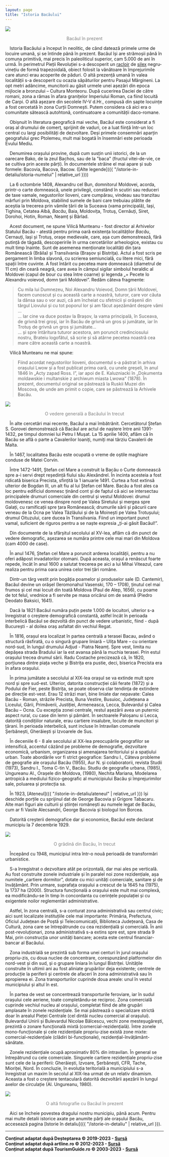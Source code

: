 ```yaml
---
layout: page
title: "Istoria Bacăului"
---
```


<img src="https://xn--urlaub-in-rumnien-2qb.de/wp-content/uploads/2021/01/bacau-hd-1.jpg" style="display: block; margin-left: auto; margin-right: auto;">
<p style="text-align: center; color: gray;">Bacăul în prezent</p>

&emsp;Istoria Bacăului a început în neolitic, de când datează primele urme de locuire umană, și se întinde până în prezent. Bacăul își are strămoșii până în comuna primitivă, mai precis în paleoliticul superior, cam 5.000 de ani în urmă. În perimetrul Pieții Revoluției s-a descoperit un [racloir](https://dexonline.ro/intrare/raclor/46865) de [silex](https://dexonline.ro/definitie/silex) negru-vinețiu de formă trapezoidală, obiect folosit la vânătoare în împrejurimile care atunci erau acoperite de păduri. O altă prezență umană în valea localității s-a descoperit cu ocazia săpăturilor pentru Pasajul Mărgineni. La opt metri adâncime, muncitorii au găsit urmele unei așezări din epoca mijlocie a bronzului – Cultura Monteoru. După cucerirea Daciei de către romani, zona a rămas în afara granițelor Imperiului Roman, ca fiind locuită de Carpi. O altă așezare din secolele IV-V d.Hr., compusă din șapte locuințe a fost cercetată în zona Curții Domnești. Putem considera că aici era o comunitate sătească autohtonă, continuatoare a comunității daco-romane.

&emsp;Obișnuit în literatura geografică mai veche, Bacăul este considerat a fi oraș al drumului de comerț, sprijinit de vaduri, ce a luat ființă într-un loc central cu largi posibilități de dezvoltare. Deși primele consemnări aparțin geografului grec Ptolemeu, mult mai bogată în însemnări este perioada Evului Mediu.

&emsp;Denumirea orașului provine, după cum susțin unii istorici, de la un oarecare Bako, de la zeul Bachos, sau de la "baca" (fructul vitei-de-vie, ce se cultiva prin aceste părți). În documentele străine el mai apare și sub formele: Bacovia, Bacova, Bacow. ([Alte legende]({{ "/istorie-in-detaliu/istoria-numelui" | relative_url }}))

&emsp;La 6 octombrie 1408, Alexandru cel Bun, domnitorul Moldovei, acorda, printr-o carte domnească, unele privilegii, constând în scutiri sau reduceri de taxe vamale, negustorilor lioveni, care cumpărau, vindeau sau tranzitau mărfuri prin Moldova, stabilind sumele de bani care trebuiau plătite de aceștia la trecerea prin vămile țării de la Suceava (vama principală), Iași, Tighina, Cetatea Albă, *Bacău*, Baia, Moldovița, Trotuș, Cernăuți, Siret, Dorohoi, Hotin, Roman, Neamț și Bârlad.

&emsp;Acest document, ne spune Vilică Munteanu - fost director al Arhivelor Statului Bacău - atestă pentru prima oară existența localităților *Bacău*, Cernauți, Iași și Trotuș, orașe medievale, care, așa cum demonstrează, fără putință de tăgadă, descoperirile în urma cercetărilor arheologice, existau cu mult timp înainte. Sunt de asemenea menționate localități din țara Românească (Brăila) și Transilvania (Brașov și Bistrița). Actul a fost scris pe pergament în limba slavonă, cu scrierea semiuncială, cu litere mici, fără spații între cuvinte. A fost întărit cu pecetea mare domnească (diametrul de 11 cm) din ceară neagră, care avea în câmpul sigilar simbolul heraldic al Moldovei (capul de bour cu stea între coarne) și legenda „+ Pecete Io Alexandru voievod, domn țarii Moldovei”. Redăm câteva fragmente: <br>
> Cu mila lui Dumnezeu, Noi Alexandru Voievod, Domn țării Moldovei, facem cunoscut și cu această carte a noastră, tuturor, care vor căuta la dânsa sau o vor auzi, că am încheiat cu sfetnicii și orășenii din târgul Liovului și cu tot poporul lor și am făcut așezământ despre vămi … <br>
> … Iar cine va duce postav la Brașov, la vama principală, în Suceava, de grivnă trei groși, iar în Bacău de grivnă un gros și jumătate, iar în Trotuș de grivnă un gros și jumătate… <br>
> … și spre întăritura tuturor acestora, am poruncit credinciosului nostru, Brateiu logofătul, să scrie și să atârne pecetea noastră cea mare către această carte a noastră.

&emsp;Vilică Munteanu ne mai spune: <br>
> Fiind acordat negustorilor lioveni, documentul s-a păstrat în arhiva orașului Lwow și a fost publicat prima oară, cu unele greșeli, în anul 1846 în „Acty zapad Ross. I”, iar apoi de E. Kaluzniacki în „Dokumenta moldawskie i multanskie z archiwum miasta Lwowa” (1878). În prezent, documentul original se păstrează la Ruskii Muzei din Moscova, de unde am primit o copie, care se păstrează la Arhivele Bacău.

<img src="https://2.bp.blogspot.com/_gDpb4OhX7us/TQdJwIz19YI/AAAAAAAAABE/iPajqq_FdJQ/s1600/40.gif" style="display: block; margin-left: auto; margin-right: auto;">
<p style="text-align: center; color: gray;">O vedere generală a Bacăului în trecut</p>

&emsp;În alte cercetări mai recente, Bacăul a mai îmbătrânit. Cercetătorul Ștefan S. Gorovei demonstrează că Bacăul are actul de naștere între anii 1391-1432, pe timpul domniei lui Petru I Mușat. La 15 aprilie 1400, aflăm că în Bacău se află o parte a Cavalerilor Ioaniți, numiți mai târziu Cavalerii de Malta.

&emsp;În 1467, localitatea Bacău este ocupată o vreme de oștile maghiare conduse de Matei Corvin.

&emsp;Între 1472-1491, Ștefan cel Mare a construit la Bacău o Curte domnească spre a-i servi drept reședință fiului său Alexăndrel. În incinta acesteia a fost ridicată biserica Precista, sfințită la 1 ianuarie 1491. Curtea a fost extinsă ulterior de Bogdan III, un alt fiu al lui Ștefan cel Mare. Bacău a fost ales ca loc pentru edificiul domnesc ținând cont și de faptul că aici se intersectau principalele drumuri comerciale din centrul și vestul Moldovei: drumul moldovenesc ce venea dinspre nord pe Valea Siretului și mergea spre Galați, cu ramificații spre țara Românească; drumurile sării și păcurii care veneau de la Ocna pe Valea Tăzlăului și de la Moinești pe Valea Trotușului; drumul Oituzului, care ducea în Transilvania. Fiind un important punct vamal, suficient de riguros pentru a se naște expresia „ți-ai găsit Bacăul!”. <br>

&emsp;Din documente de la sfârșitul secolului al XV-lea, aflăm că din punct de vedere demografic, așezarea se număra printre cele mai mari din Moldova (cam 4000 de case).

&emsp;În anul 1476, Ștefan cel Mare a poruncit arderea localității, pentru a nu oferi adăpost invadatorilor otomani. După aceasta, orașul a renăscut foarte repede, încât în anul 1600 a salutat trecerea pe aici a lui Mihai Viteazul, care realiza pentru prima oara unirea celor trei țări române.

&emsp;Dintr-un târg vestit prin bogăția poamelor și produselor sale (D. Cantemir), Bacăul devine un orășel (Ieromonahul Vasenski, 170 – 1708), ținutul cel mai frumos și cel mai locuit din toată Moldova (Paul de Alep, 1656), cu poame de tot felul, vrednice a fi servite pe masa oricărui om de seamă (Piedro Deodato Baksici, 1641). 

<!--
--- <br>

Sărind la anul 1832, Bacaul era împărțit în două mahalale, numite "ciastii", care purtau numele de Roșu și respectiv Negru. Ca și în restul țării, în acea perioadă iluminatul se făcea cu felinare fixate de stâlpii în care ardeau lumânări de [seu](https://dexonline.ro/definitie/seu). Mai târziu au apărut lămpile cu gaz - în locul lumanarilor - și abia în 1902 străzile au fost luminate cu ajutorul lămpilor electrice. Bacăul a fost dintotdeauna un centru dezvoltat din punct de vedere comercial, în secolul al XIX-lea fiind deja orientat economic spre fabrici de hartie (1841), de cherestea, tăbăcării și manufacturi de prelucrare a pieilor, fabrici de spirt și de cărămizi, țigle și olane.

--- <br>
--->

&emsp;Dacă la 1821 Bacăul număra puțin peste 1.000 de locuitori, ulterior s-a înregistrat o creștere demografică constantă, astfel încât în perioada interbelică Bacăul se dezvoltă din punct de vedere urbanistic, fiind - după București - al doilea oraș asfaltat din vechiul Regat.

&emsp;În 1816, orașul era localizat în partea centrală a terasei Bacau, având o structură răsfirată, cu o singură grupare liniară – Ulița Mare – cu orientare nord-sud, în lungul drumului Adjud - Piatra Neamț. Spre vest, limita nu depășea strada Bradului iar la est avansa până la muchia terasei. Prin estul orașului trecea drumul sării. Radu Costache precizează că, în 1820, porțiunea dintre piața veche și Bistrița era pustie, deci, biserica Precista era în afara orașului.

&emsp;În prima jumătate a secolului al XIX-lea orașul se va extinde mult spre nord și spre sud-est. Ulterior, datorita construcției căii ferate (1872) și a Podului de Fier, peste Bistrița, se poate observa clar tendința de extindere pe direcție est-vest. Erau 12 străzi mari, bine liniate dar nepavate: Calea Bacău - Roman, străzile Precista, Buna Vestire, Busuioc, Județeana a Liceului, Gării, Primăverii, Justiției, Armeneasca, Lecca, Bulevardul și Calea Bacău – Ocna. Cu excepția zonei centrale, restul așezării avea un puternic aspect rural, cu case din lemn și pământ. În sectoarele Paloșanu si Lecca, datorită condițiilor naturale, erau cartiere insalubre, locuite de muncitori și țărani. În perioada interbelică, sunt incluse în întravilan comunele Șerbănești, Gherăiești și Izvoarele de Sus. 

&emsp;În deceniile 6 - 8 ale secolului al XX-lea preocupările geografilor se intensifică, accentul căzând pe probleme de demografie, dezvoltare economică, urbanism, organizarea și amenajarea teritoriului și a spațiului urban. Toate abordările vor fi strict geografice: Sandru I., Câteva probleme de geografie ale orașului Bacău (1955), Aur N. și colaboratorii, revista Studii (1973), Sandru I., Toma C-tin V., Bacău. Studiu de geografie urbana, (1985), Ungureanu Al., Orașele din Moldova, (1980), Nechita Mariana, Modelarea antropică a mediului fizico-geografic al municipiului Bacău și împrejurimilor sale, poluarea și protecția sa.

&emsp;În 1923, [Ateneul]({{ "/istorie-in-detaliu/ateneul" | relative_url }}) își deschide porțile cu sprijinul dat de George Bacovia și Grigore Tabacaru. Alte mari figuri ale culturii și științei românești au numele legat de Bacău, cum ar fi Vasile Alecsandri, George Bacovia și biologul Ion Borcea.

&emsp;Datorită creșterii demografice dar și economice, Bacăul este declarat municipiu la 7 decembrie 1929.

<img src="https://1.bp.blogspot.com/_gDpb4OhX7us/TQdJuFoctRI/AAAAAAAAABA/FgLudhTiDg0/s1600/66.gif" style="display: block; margin-left: auto; margin-right: auto;">
<p style="text-align: center; color: gray;">O grădină din Bacău, în trecut</p>

&emsp;Începând cu 1948, municipiul intra într-o nouă perioadă de transformări urbanistice.

&emsp;S-a înregistrat o dezvoltare atât pe orizontală, dar mai ales pe verticală. Au fost construite zonele industriale și în paralel noi zone rezidențiale, așa numitele „cartiere dormitor”, dotate cu mici unități comerciale, sanitare și de învățământ. Prin urmare, suprafața orașului a crescut de la 1645 ha (1975), la 1737 ha (2000). Structura funcțională a orașului este mult mai complexă, ea modificându-se în timp în concordanta cu cerințele populației și cu exigentele noilor reglementări administrative.

&emsp;Astfel, în zona centrală, s-a conturat zona administrativă sau centrul civic; aici sunt localizate instituțiile cele mai importante: Primăria, Prefectura, Oficiul Județean de Poștă și Telecomunicații, Biblioteca Județeană, Casa de Cultură, zona care se întrepătrunde cu cea rezidențială și comercială. În anii post-revoluționari, zona administrativă s-a extins spre est, spre strada 9 Mai, prin construcția unor unități bancare; acesta este centrul financiar-bancar al Bacăului.

&emsp;Zona industrială se prezintă sub forma unei centuri în jurul orașului propriu-zis, cu doua nuclee de concentrare, corespunzând platformelor din nord-vest și din sud, și o grupare liniara în lungul Bistriței. Unitățile construite în ultimii ani au fost aliniate grupărilor deja existente; centrele de producție la periferii și centrele de afaceri în zona administrativă sau în apropierea ei. Zona transporturilor cuprinde doua areale: unul în vestul municipiului și altul în est.

&emsp;În partea de vest se concentrează transporturile feroviare, iar în sudul orașului cele aeriene, toate completându-se reciproc. Zona comercială cuprinde vechiul nucleu al orașului, completat fiind de alte grupări amplasate în zonele rezidențiale. Se mai păstrează o specializare strictă doar în arealul Pieței Centrale (cel dintâi nucleu comercial al orașului). Bulevardul Unirii și Bulevardul Nicolae Bălcescu, vechi zone mesteșugărești, prezintă o zonare funcțională mixtă (comercial-rezidențială). Între zonele mono-funcționale și cele rezidențiale propriu-zise există zone mixte: comercial-rezidențiale (clădiri bi-funcționale), rezidențial-învățământ-sănătate.

&emsp;Zonele rezidențiale ocupă aproximativ 80% din intravilan. În general se întrepătrund cu cele comerciale. Singurele cartiere rezidențiale propriu-zise sunt cele de la periferii: Gherăiești, Izvoare, Șerbănești, CFR, Tache, Mioriței, Nord. În concluzie, în evoluția teritorială a municipiului s-a înregistrat un maxim în secolul al XIX-lea urmat de un relativ dinamism. Aceasta a fost o creștere tentaculară datorită dezvoltării așezării în lungul axelor de circulație (Al. Ungureanu, 1980).

<img src="https://i.pinimg.com/originals/cc/5c/ca/cc5ccafde42e30cdeea91e13614ef2e7.jpg" style="display: block; margin-left: auto; margin-right: auto;">
<p style="text-align: center; color: gray;">O altă fotografie cu Bacăul în prezent</p>

&emsp;Aici se încheie povestea dragului nostru municipiu, până acum. Pentru mai multe detalii istorice axate pe anumite părți ale orașului Bacău, accesează pagina [Istorie în detaliu]({{ "/istorie-in-detaliu" | relative_url }}).

---

**Conținut adaptat după Deșteptarea © 2019-2023 - [Sursă](https://www.desteptarea.ro/scurta-istorie-de-611-ani-a-bacaului/)** <br>
**Conținut adaptat după artline.ro © 2012-2023 - [Sursă](https://www.artline.ro/Istoria-orasului-Bacau-12873-1-n.html)** <br>
**Conținut adaptat după TourismGuide.ro © 2003-2023 - [Sursă](https://www.tourismguide.ro/html/orase/Bacau/Bacau/istoric.php)**

